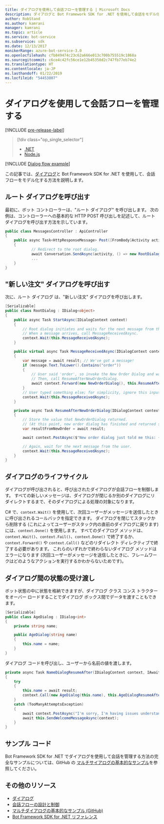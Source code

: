 ```yaml
---
title: ダイアログを使用して会話フローを管理する | Microsoft Docs
description: ダイアログと Bot Framework SDK for .NET を使用して会話をモデル化し、会話フローを管理する方法について説明します。
author: RobStand
ms.author: kamrani
manager: kamrani
ms.topic: article
ms.service: bot-service
ms.subservice: sdk
ms.date: 12/13/2017
monikerRange: azure-bot-service-3.0
ms.openlocfilehash: cfb849474c23c62a666e013c700b755519c1868a
ms.sourcegitcommit: c6ce4c42fc56ce1e12b45358d2c747fb77eb74e2
ms.translationtype: HT
ms.contentlocale: ja-JP
ms.lasthandoff: 01/22/2019
ms.locfileid: "54453807"
---
```

# <a name="manage-conversation-flow-with-dialogs"></a>ダイアログを使用して会話フローを管理する

[!INCLUDE [pre-release-label](../includes/pre-release-label-v3.md)]

> [!div class="op_single_selector"]
> - [.NET](../dotnet/bot-builder-dotnet-manage-conversation-flow.md)
> - [Node.js](../nodejs/bot-builder-nodejs-dialog-manage-conversation-flow.md)

[!INCLUDE [Dialog flow example](../includes/snippet-dotnet-manage-conversation-flow-intro.md)]

この記事では、[ダイアログ](bot-builder-dotnet-dialogs.md)と Bot Framework SDK for .NET を使用して、会話フローをモデル化する方法を説明します。 

## <a name="invoke-the-root-dialog"></a>ルート ダイアログを呼び出す

最初に、ボット コントローラーは、"ルート ダイアログ" を呼び出します。 次の例は、コントローラーへの基本的な HTTP POST 呼び出しを記述して、ルート ダイアログを呼び出す方法を示しています。 

```cs
public class MessagesController : ApiController
{
    public async Task<HttpResponseMessage> Post([FromBody]Activity activity)
    {
            // Redirect to the root dialog.
            await Conversation.SendAsync(activity, () => new RootDialog()); 
            ...
    }
}
```

## <a name="invoke-the-new-order-dialog"></a>"新しい注文" ダイアログを呼び出す

次に、ルート ダイアログ は、"新しい注文" ダイアログを呼び出します。 

```cs
[Serializable]
public class RootDialog : IDialog<object>
{
    public async Task StartAsync(IDialogContext context)
    {
        // Root dialog initiates and waits for the next message from the user. 
        // When a message arrives, call MessageReceivedAsync.
        context.Wait(this.MessageReceivedAsync); 
    }

    public virtual async Task MessageReceivedAsync(IDialogContext context, IAwaitable<IMessageActivity> result)
    {
        var message = await result; // We've got a message!
        if (message.Text.ToLower().Contains("order"))
        {
            // User said 'order', so invoke the New Order Dialog and wait for it to finish.
            // Then, call ResumeAfterNewOrderDialog.
            await context.Forward(new NewOrderDialog(), this.ResumeAfterNewOrderDialog, message, CancellationToken.None);
        }
        // User typed something else; for simplicity, ignore this input and wait for the next message.
        context.Wait(this.MessageReceivedAsync);
    }

    private async Task ResumeAfterNewOrderDialog(IDialogContext context, IAwaitable<string> result)
    {
        // Store the value that NewOrderDialog returned. 
        // (At this point, new order dialog has finished and returned some value to use within the root dialog.)
        var resultFromNewOrder = await result;

        await context.PostAsync($"New order dialog just told me this: {resultFromNewOrder}");

        // Again, wait for the next message from the user.
        context.Wait(this.MessageReceivedAsync);
    }
}
```

## <a id="dialog-lifecycle"></a> ダイアログのライフサイクル

ダイアログが呼び出されると、呼び出されたダイアログが会話フローを制御します。 すべての新しいメッセージは、ダイアログが閉じるか別のダイアログにリダイレクトするまで、そのダイアログによる処理の対象になります。 

C# で、`context.Wait()` を使用して、次回ユーザーがメッセージを送信したときに呼び出されるコールバックを指定できます。 ダイアログを閉じてスタックから削除する (これによってユーザーがスタック内の直前のダイアログに戻ります) には、`context.Done()` を使用します。 すべてのダイアログ メソッドは、`context.Wait()`、`context.Fail()`、`context.Done()` で終了するか、`context.Forward()` や `context.Call()` などのリダイレクト ディレクティブで終了する必要があります。 これらのいずれかで終わらないダイアログ メソッドはエラーになります (次回ユーザーがメッセージを送信したときに、フレームワークはどのようなアクションを実行するかわからないためです)。

## <a name="passing-state-between-dialogs"></a>ダイアログ間の状態の受け渡し

ボット状態の中に状態を格納できますが、ダイアログ クラス コンス トラクターをオーバー ロードすることでダイアログ ボックス間でデータを渡すこともできます。

```cs
[Serializable]
public class AgeDialog : IDialog<int>
{
    private string name;

    public AgeDialog(string name)
    {
        this.name = name;
    }
}
 ```

ダイアログ コードを呼び出し、ユーザーから名前の値を渡します。

```cs
private async Task NameDialogResumeAfter(IDialogContext context, IAwaitable<string> result)
{
    try
    {
        this.name = await result;
        context.Call(new AgeDialog(this.name), this.AgeDialogResumeAfter);
    }
    catch (TooManyAttemptsException)
    {
        await context.PostAsync("I'm sorry, I'm having issues understanding you. Let's try again.");
        await this.SendWelcomeMessageAsync(context);
    }
}
```

## <a name="sample-code"></a>サンプル コード 

Bot Framework SDK for .NET でダイアログを使用して会話を管理する方法の完全なサンプルについては、GitHub の [マルチサイアログの基本的なサンプル](https://aka.ms/v3cs-MultiDialog-Sample)を参照してください。

## <a name="additional-resources"></a>その他のリソース

- [ダイアログ](bot-builder-dotnet-dialogs.md)
- [会話フローの設計と制御](../bot-service-design-conversation-flow.md)
- [マルチダイアログの基本的なサンプル (GitHub)](https://aka.ms/v3cs-MultiDialog-Sample)
- <a href="/dotnet/api/?view=botbuilder-3.11.0" target="_blank">Bot Framework SDK for .NET リファレンス</a>
